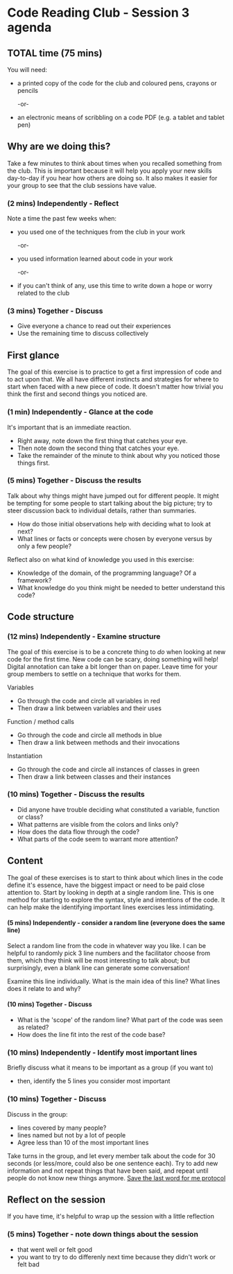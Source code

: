 # Code Reading Club - Session 3 agenda

## TOTAL time (75 mins)

You will need:

- a printed copy of the code for the club and coloured pens, crayons or pencils

    -or- 

- an electronic means of scribbling on a code PDF (e.g. a tablet and tablet pen)

## Why are we doing this?

Take a few minutes to think about times when you recalled something from the club. This is important because it will help you apply your new skills day-to-day if you hear how others are doing so. It also makes it easier for your group to see that the club sessions have value.

### (2 mins) Independently - Reflect

Note a time the past few weeks when:
* you used one of the techniques from the club in your work

    -or-

* you used information learned about code in your work

    -or-

* if you can't think of any, use this time to write down a hope or worry related to the club

### (3 mins) Together - Discuss

* Give everyone a chance to read out their experiences
* Use the remaining time to discuss collectively

## First glance

The goal of this exercise is to practice to get a first impression of code and to act upon that. We all have different instincts and strategies for where to start when faced with a new piece of code. It doesn't matter how trivial you think the first and second things you noticed are.

### (1 min) Independently - Glance at the code

It's important that is an immediate reaction.

* Right away, note down the first thing that catches your eye.
* Then note down the second thing that catches your eye.
* Take the remainder of the minute to think about why you noticed those things first.

### (5 mins) Together - Discuss the results

Talk about why things might have jumped out for different people. It might be tempting for some people to start talking about the big picture; try to steer discussion back to individual details, rather than summaries.

* How do those initial observations help with deciding what to look at next?
* What lines or facts or concepts were chosen by everyone versus by only a few people?

Reflect also on what kind of knowledge you used in this exercise:

* Knowledge of the domain, of the programming language? Of a framework?
* What knowledge do you think might be needed to better understand this code?

## Code structure

### (12 mins) Independently - Examine structure
The goal of this exercise is to be a concrete thing to *do* when looking at new code for the first time. New code can be scary, doing something will help! Digital annotation can take a bit longer than on paper. Leave time for your group members to settle on a technique that works for them.

Variables
* Go through the code and circle all variables in red
* Then draw a link between variables and their uses

Function / method calls
* Go through the code and circle all methods in blue 
* Then draw a link between methods and their invocations

Instantiation 
* Go through the code and circle all instances of classes in green 
* Then draw a link between classes and their instances

### (10 mins) Together - Discuss the results

* Did anyone have trouble deciding what constituted a variable, function or class?
* What patterns are visible from the colors and links only?
* How does the data flow through the code?
* What parts of the code seem to warrant more attention?


## Content
The goal of these exercises is to start to think about which lines in the code define it's essence, have the biggest impact or need to be paid close attention to. Start by looking in depth at a single random line. This is one method for starting to explore the syntax, style and intentions of the code. It can help make the identifying important lines exercises less intimidating.

#### (5 mins) Independently - consider a random line (everyone does the same line)

Select a random line from the code in whatever way you like. I can be helpful to randomly pick 3 line numbers and the facilitator choose from them, which they think will be most interesting to talk about; but surprisingly, even a blank line can generate some conversation!

Examine this line individually. What is the main idea of this line? What lines does it relate to and why?

#### (10 mins) Together - Discuss

* What is the 'scope' of the random line? What part of the code was seen as related?
* How does the line fit into the rest of the code base?

### (10 mins) Independently - Identify most important lines

Briefly discuss what it means to be important as a group (if you want to)

* then, identify the 5 lines you consider most important

### (10 mins) Together - Discuss

Discuss in the group:
* lines covered by many people?
* lines named but not by a lot of people
* Agree less than 10 of the most important lines

Take turns in the group, and let every member talk about the code for 30 seconds (or less/more, could also be one sentence each). Try to add new information and not repeat things that have been said, and repeat until people do not know new things anymore.
[Save the last word for me protocol](https://lead.nwp.org/knowledgebase/save-the-last-word-for-me-protocol/)


## Reflect on the session
If you have time, it's helpful to wrap up the session with a little reflection

### (5 mins) Together - note down things about the session

* that went well or felt good
* you want to try to do differenly next time because they didn't work or felt bad
